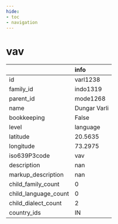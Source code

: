 ```yaml
---
hide:
- toc
- navigation
---
```

# vav
|                      | info         |
|:---------------------|:-------------|
| id                   | varl1238     |
| family_id            | indo1319     |
| parent_id            | mode1268     |
| name                 | Dungar Varli |
| bookkeeping          | False        |
| level                | language     |
| latitude             | 20.5635      |
| longitude            | 73.2975      |
| iso639P3code         | vav          |
| description          | nan          |
| markup_description   | nan          |
| child_family_count   | 0            |
| child_language_count | 0            |
| child_dialect_count  | 2            |
| country_ids          | IN           |